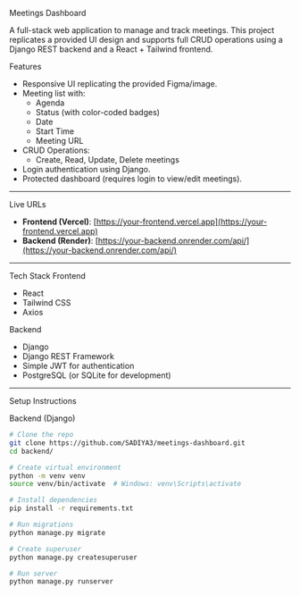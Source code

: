 Meetings Dashboard

A full-stack web application to manage and track meetings. This project replicates a provided UI design and supports full CRUD operations using a Django REST backend and a React + Tailwind frontend.

Features

- Responsive UI replicating the provided Figma/image.
- Meeting list with:
  - Agenda
  - Status (with color-coded badges)
  - Date
  - Start Time
  - Meeting URL
- CRUD Operations:
  - Create, Read, Update, Delete meetings
- Login authentication using Django.
- Protected dashboard (requires login to view/edit meetings).

---

 Live URLs

- **Frontend (Vercel)**: [https://your-frontend.vercel.app](https://your-frontend.vercel.app)
- **Backend (Render)**: [https://your-backend.onrender.com/api/](https://your-backend.onrender.com/api/)


---

  Tech Stack
 Frontend

- React
- Tailwind CSS
- Axios

 Backend

- Django
- Django REST Framework
- Simple JWT for authentication
- PostgreSQL (or SQLite for development)

---

 Setup Instructions

 Backend (Django)

```bash
# Clone the repo
git clone https://github.com/SADIYA3/meetings-dashboard.git
cd backend/

# Create virtual environment
python -m venv venv
source venv/bin/activate  # Windows: venv\Scripts\activate

# Install dependencies
pip install -r requirements.txt

# Run migrations
python manage.py migrate

# Create superuser
python manage.py createsuperuser

# Run server
python manage.py runserver
